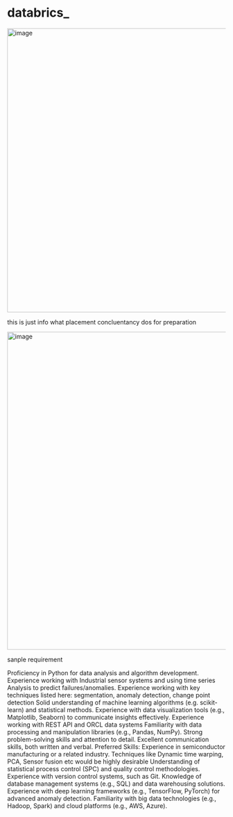 # databrics_

<img width="1067" height="654" alt="image" src="https://github.com/user-attachments/assets/720b2d49-ab30-468b-92b8-fbe22b36363e" />


this is just info what placement concluentancy dos for preparation

<img width="1291" height="732" alt="image" src="https://github.com/user-attachments/assets/f86d0746-d74a-4e16-8a87-271e513d966f" />

sanple requirement 

Proficiency in Python for data analysis and algorithm development.
Experience working with Industrial sensor systems and using time series Analysis to predict failures/anomalies.
Experience working with key techniques listed here:  segmentation, anomaly detection, change point detection
Solid understanding of machine learning algorithms (e.g. scikit-learn) and statistical methods.
Experience with data visualization tools (e.g., Matplotlib, Seaborn) to communicate insights effectively.
Experience working with REST API and ORCL data systems
Familiarity with data processing and manipulation libraries (e.g., Pandas, NumPy).
Strong problem-solving skills and attention to detail.
Excellent communication skills, both written and verbal.
Preferred Skills:
Experience in semiconductor manufacturing or a related industry.
Techniques like Dynamic time warping, PCA, Sensor fusion etc would be highly desirable
Understanding of statistical process control (SPC) and quality control methodologies.
Experience with version control systems, such as Git.
Knowledge of database management systems (e.g., SQL) and data warehousing solutions.
Experience with deep learning frameworks (e.g., TensorFlow, PyTorch) for advanced anomaly detection.
Familiarity with big data technologies (e.g., Hadoop, Spark) and cloud platforms (e.g., AWS, Azure).



